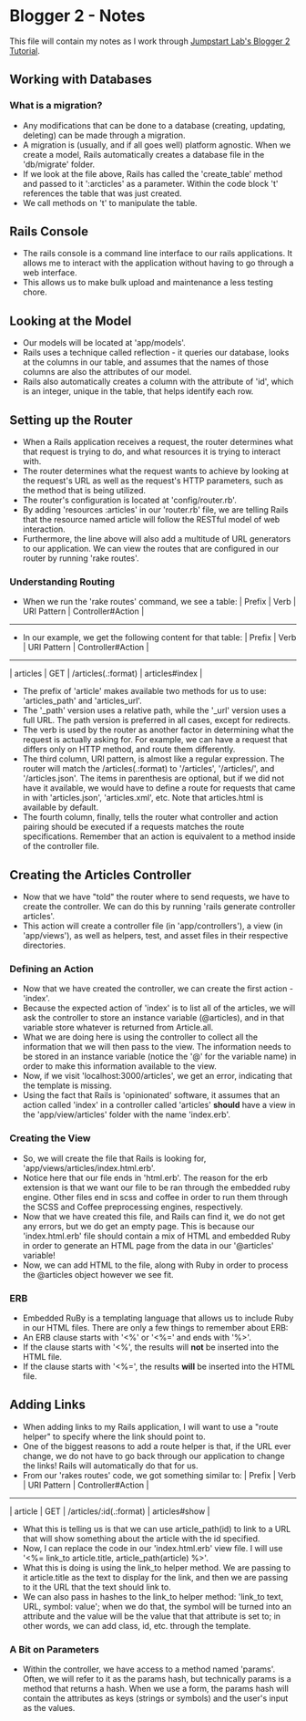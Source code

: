# Blogger 2 - Notes #

This file will contain my notes as I work through [Jumpstart Lab's Blogger 2 Tutorial](http://tutorials.jumpstartlab.com/projects/blogger.html).

## Working with Databases ##

### What is a migration? ###
* Any modifications that can be done to a database (creating, updating, deleting) can be made through a migration.
* A migration is (usually, and if all goes well) platform agnostic. When we create a model, Rails automatically creates a database file in the 'db/migrate' folder. 
* If we look at the file above, Rails has called the 'create_table' method and passed to it ':arcticles' as a parameter. Within the code block 't' references the table that was just created.
* We call methods on 't' to manipulate the table. 

## Rails Console ##
* The rails console is a command line interface to our rails applications. It allows me to interact with the application without having to go through a web interface. 
* This allows us to make bulk upload and maintenance a less testing chore. 

## Looking at the Model ##
* Our models will be located at 'app/models'. 
* Rails uses a technique called reflection - it queries our database, looks at the columns in our table, and assumes that the names of those columns are also the attributes of our model. 
* Rails also automatically creates a column with the attribute of 'id', which is an integer, unique in the table, that helps identify each row. 

## Setting up the Router ##
* When a Rails application receives a request, the router determines what that request is trying to do, and what resources it is trying to interact with. 
* The router determines what the request wants to achieve by looking at the request's URL as well as the request's HTTP parameters, such as the method that is being utilized. 
* The router's configuration is located at 'config/router.rb'. 
* By adding 'resources :articles' in our 'router.rb' file, we are telling Rails that the resource named article will follow the RESTful model of web interaction. 
* Furthermore, the line above will also add a multitude of URL generators to our application. We can view the routes that are configured in our router by running 'rake routes'. 

### Understanding Routing ###
* When we run the 'rake routes' command, we see a table:
| Prefix | Verb | URI Pattern | Controller#Action |
---------------------------------------------------

* In our example, we get the following content for that table:
| Prefix   | Verb | URI Pattern          | Controller#Action |
--------------------------------------------------------------
| articles | GET  | /articles(.:format)  | articles#index    |

* The prefix of 'article' makes available two methods for us to use: 'articles_path' and 'articles_url'. 
* The '_path' version uses a relative path, while the '_url' version uses a full URL. The path version is preferred in all cases, except for redirects. 
* The verb is used by the router as another factor in determining what the request is actually asking for. For example, we can have a request that differs only on HTTP method, and route them differently. 
* The third column, URI pattern, is almost like a regular expression. The router will match the /articles(.:format) to '/articles', '/articles/', and '/articles.json'. The items in parenthesis are optional, but if we did not have it available, we would have to define a route for requests that came in with 'articles.json', 'articles.xml', etc. Note that articles.html is available by default. 
* The fourth column, finally, tells the router what controller and action pairing should be executed if a requests matches the route specifications. Remember that an action is equivalent to a method inside of the controller file.  

## Creating the Articles Controller ##
* Now that we have "told" the router where to send requests, we have to create the controller. We can do this by running 'rails generate controller articles'. 
* This action will create a controller file (in 'app/controllers'), a view (in 'app/views'), as well as helpers, test, and asset files in their respective directories. 

### Defining an Action ###
* Now that we have created the controller, we can create the first action - 'index'. 
* Because the expected action of 'index' is to list all of the articles, we will ask the controller to store an instance variable (@articles), and in that variable store whatever is returned from Article.all. 
* What we are doing here is using the controller to collect all the information that we will then pass to the view. The information needs to be stored in an instance variable (notice the '@' for the variable name) in order to make this information available to the view. 
* Now, if we visit 'localhost:3000/articles', we get an error, indicating that the template is missing.
* Using the fact that Rails is 'opinionated' software, it assumes that an action called 'index' in a controller called 'articles' **should** have a view in the 'app/view/articles' folder with the name 'index.erb'. 

### Creating the View ###
* So, we will create the file that Rails is looking for, 'app/views/articles/index.html.erb'. 
* Notice here that our file ends in 'html.erb'. The reason for the erb extension is that we want our file to be ran through the embedded ruby engine. Other files end in scss and coffee in order to run them through the SCSS and Coffee preprocessing engines, respectively. 
* Now that we have created this file, and Rails can find it, we do not get any errors, but we do get an empty page. This is because our 'index.html.erb' file should contain a mix of HTML and embedded Ruby in order to generate an HTML page from the data in our '@articles' variable!
* Now, we can add HTML to the file, along with Ruby in order to process the @articles object however we see fit. 

### ERB ###
* Embedded RuBy is a templating language that allows us to include Ruby in our HTML files. There are only a few things to remember about ERB:
* An ERB clause starts with '<%' or '<%=' and ends with '%>'. 
* If the clause starts with '<%', the results will **not** be inserted into the HTML file. 
* If the clause starts with '<%=', the results **will** be inserted into the HTML file. 

## Adding Links ##
* When adding links to my Rails application, I will want to use a "route helper" to specify where the link should point to.
* One of the biggest reasons to add a route helper is that, if the URL ever change, we do not have to go back through our application to change the links! Rails will automatically do that for us. 
* From our 'rakes routes' code, we got something similar to:
| Prefix  | Verb | URI Pattern              | Controller#Action |
-----------------------------------------------------------------
| article | GET  | /articles/:id(.:format)  | articles#show     |
* What this is telling us is that we can use article_path(id) to link to a URL that will show something about the article with the id specified. 
* Now, I can replace the code in our 'index.html.erb' view file. I will use '<%= link_to article.title, article_path(article) %>'. 
* What this is doing is using the link_to helper method. We are passing to it article.title as the text to display for the link, and then we are passing to it the URL that the text should link to.
* We can also pass in hashes to the link_to helper method: 'link_to text, URL, symbol: value'; when we do that, the symbol will be turned into an attribute and the value will be the value that that attribute is set to; in other words, we can add class, id, etc. through the template. 

### A Bit on Parameters ###
* Within the controller, we have access to a method named 'params'. Often, we will refer to it as the params hash, but technically params is a method that returns a hash. When we use a form, the params hash will contain the attributes as keys (strings or symbols) and the user's input as the values.
